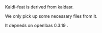 Kaldi-feat is derived from kaldasr.

We only pick up some necessary files from it.


It depneds on openlbas 0.3.19 .
